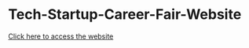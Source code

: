 # Tech-Startup-Career-Fair-Website

[Click here to access the website](http://www.startupcareerfair.tk)
